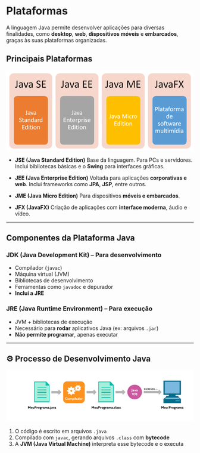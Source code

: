 # Plataformas

A linguagem Java permite desenvolver aplicações para diversas finalidades, como **desktop**, **web**, **dispositivos móveis** e **embarcados**, graças às suas plataformas organizadas.

## Principais Plataformas

![alt](images/plataformas-java.png)

- **JSE (Java Standard Edition)** 
  Base da linguagem. Para PCs e servidores. Inclui bibliotecas básicas e o **Swing** para interfaces gráficas.

- **JEE (Java Enterprise Edition)** 
  Voltada para aplicações **corporativas e web**. Inclui frameworks como **JPA**, **JSP**, entre outros.

- **JME (Java Micro Edition)** 
  Para dispositivos **móveis e embarcados**.

- **JFX (JavaFX)** 
  Criação de aplicações com **interface moderna**, áudio e vídeo.

---

## Componentes da Plataforma Java

### JDK (Java Development Kit) – Para desenvolvimento

- Compilador (`javac`)
- Máquina virtual (JVM)
- Bibliotecas de desenvolvimento
- Ferramentas como `javadoc` e depurador
- **Inclui a JRE**

### JRE (Java Runtime Environment) – Para execução

- JVM + bibliotecas de execução
- Necessário para **rodar** aplicativos Java (ex: arquivos `.jar`)
- **Não permite programar**, apenas executar

---

## ⚙️ Processo de Desenvolvimento Java

![alt](images/processo-de-desenvolvimento.png)

1. O código é escrito em arquivos `.java`
2. Compilado com `javac`, gerando arquivos `.class` com **bytecode**
3. A **JVM (Java Virtual Machine)** interpreta esse bytecode e o executa
